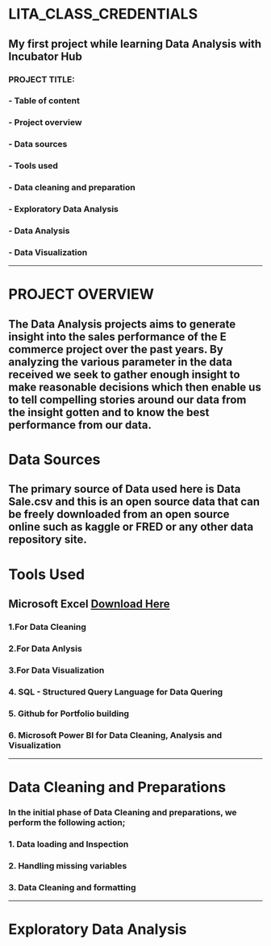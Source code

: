 # LITA_CLASS_CREDENTIALS
## My first project while learning Data Analysis with Incubator Hub
### PROJECT TITLE:
### - Table of content
### - Project overview
### -  Data sources
### -  Tools used
### -  Data cleaning and preparation
### -  Exploratory Data Analysis
### - Data Analysis
### - Data Visualization
---
# PROJECT OVERVIEW
The Data Analysis projects aims to generate insight into the sales performance of the E commerce project over the past years. By analyzing the various parameter in the data received we seek to gather enough insight to make reasonable decisions which then enable us to tell compelling stories around our data from the insight gotten and to know the best performance from our data.
---
# Data Sources
## The primary source of Data used here is Data Sale.csv and this is an open source data that can be freely downloaded from an open source online such as kaggle or FRED or any other data repository site.

# Tools Used
## Microsoft Excel [Download Here](https://www.microsof.com)

### 1.For Data Cleaning

### 2.For Data Anlysis

### 3.For Data Visualization

### 4.	SQL - Structured Query Language for Data Quering

### 5.	Github for Portfolio building

### 6.	Microsoft Power BI for Data Cleaning, Analysis and Visualization

---
#  Data Cleaning and Preparations

### In the initial phase of Data Cleaning and preparations, we perform the following action;
### 1.	Data loading and Inspection
### 2.	Handling missing variables
### 3.	Data Cleaning and formatting

---

# Exploratory Data Analysis
### 







 


